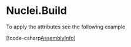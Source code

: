 
# Nuclei.Build

To apply the attributes see the following example

[!code-csharp[AssemblyInfo](..\..\..\src\Nuclei.Build\Properties\AssemblyInfo.cs?range=10-11,43-47)]